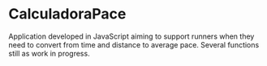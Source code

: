 # CalculadoraPace
Application developed in JavaScript aiming to support runners when they need to convert from time and distance to average pace. Several functions still as work in progress. 
